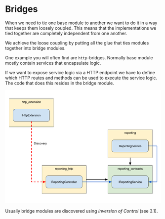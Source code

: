 # Bridges

When we need to tie one base module to another we want to do it in a way that keeps them loosely coupled. This means that the implementations we tied together are completely independent from one another.

We achieve the loose coupling by putting all the glue that ties modules together into bridge modules.

One example you will often find are `http`-bridges. Normally base module mostly contain services that encapsulate logic.

If we want to expose service logic via a HTTP endpoint we have to define which HTTP routes and methods can be used to execute the service logic. The code that does this resides in the bridge module.

![Bridge](images/bridges.png)

Usually bridge modules are discovered using _Inversion of Control_ (see 3.1).
